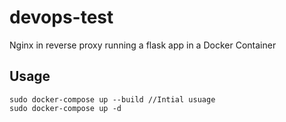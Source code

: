 # devops-test
Nginx in reverse proxy running a flask app in a Docker Container

## Usage

```
sudo docker-compose up --build //Intial usuage
sudo docker-compose up -d

```
